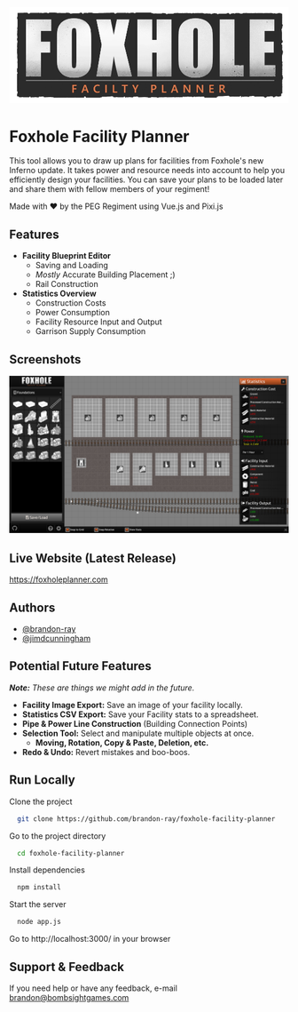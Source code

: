 ![Foxhole Facility Planner](public/assets/logo.webp)
# Foxhole Facility Planner

This tool allows you to draw up plans for facilities from Foxhole's new Inferno update. It takes power and resource needs into account to help you efficiently design your facilities. You can save your plans to be loaded later and share them with fellow members of your regiment!

Made with ❤️ by the PEG Regiment using Vue.js and Pixi.js
## Features

- **Facility Blueprint Editor**
    - Saving and Loading
    - *Mostly* Accurate Building Placement ;)
    - Rail Construction
- **Statistics Overview**
    - Construction Costs
    - Power Consumption
    - Facility Resource Input and Output
    - Garrison Supply Consumption
## Screenshots

![Screenshot](public/assets/screenshot1.jpg)


## Live Website (Latest Release)

https://foxholeplanner.com


## Authors

- [@brandon-ray](https://github.com/brandon-ray)
- [@jimdcunningham](https://github.com/jimdcunningham)

## Potential Future Features 
***Note:** These are things we might add in the future.*

- **Facility Image Export:** Save an image of your facility locally.
- **Statistics CSV Export:** Save your Facility stats to a spreadsheet.
- **Pipe & Power Line Construction** (Building Connection Points)
- **Selection Tool:** Select and manipulate multiple objects at once.
    - **Moving, Rotation, Copy & Paste, Deletion, etc.**
- **Redo & Undo:** Revert mistakes and boo-boos.
## Run Locally

Clone the project

```bash
  git clone https://github.com/brandon-ray/foxhole-facility-planner
```

Go to the project directory

```bash
  cd foxhole-facility-planner
```

Install dependencies

```bash
  npm install
```

Start the server

```bash
  node app.js
```

Go to http://localhost:3000/ in your browser
## Support & Feedback

If you need help or have any feedback, e-mail brandon@bombsightgames.com